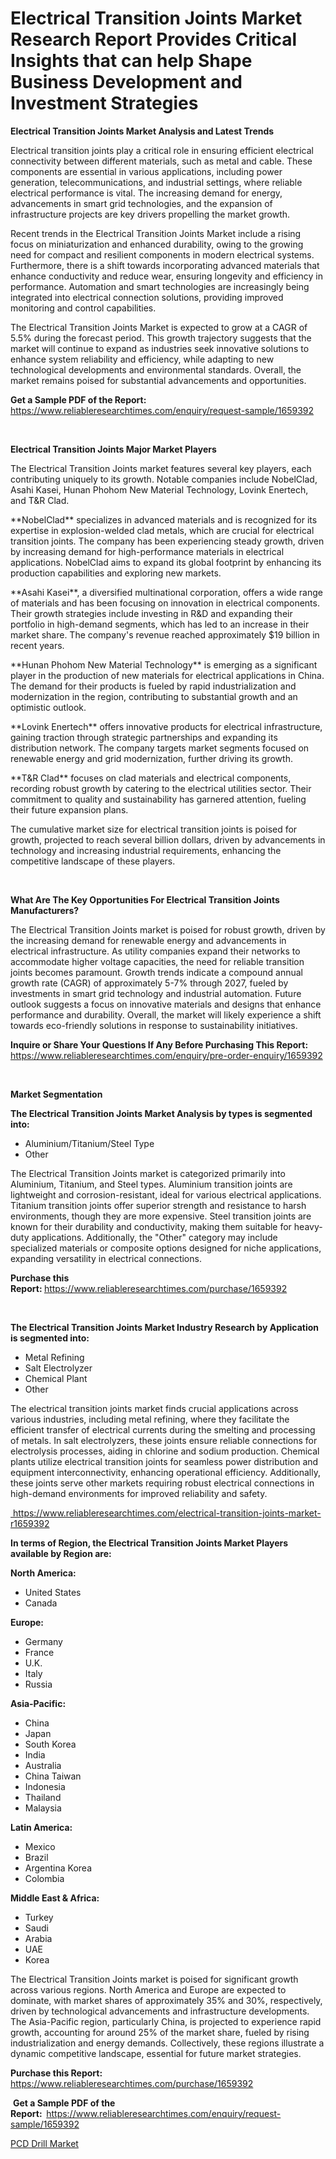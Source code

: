 <p><h1>Electrical Transition Joints Market Research Report Provides Critical Insights that can help Shape Business Development and Investment Strategies</h1></p><p><strong>Electrical Transition Joints Market Analysis and Latest Trends</strong></p>
<p><p>Electrical transition joints play a critical role in ensuring efficient electrical connectivity between different materials, such as metal and cable. These components are essential in various applications, including power generation, telecommunications, and industrial settings, where reliable electrical performance is vital. The increasing demand for energy, advancements in smart grid technologies, and the expansion of infrastructure projects are key drivers propelling the market growth.</p><p>Recent trends in the Electrical Transition Joints Market include a rising focus on miniaturization and enhanced durability, owing to the growing need for compact and resilient components in modern electrical systems. Furthermore, there is a shift towards incorporating advanced materials that enhance conductivity and reduce wear, ensuring longevity and efficiency in performance. Automation and smart technologies are increasingly being integrated into electrical connection solutions, providing improved monitoring and control capabilities.</p><p>The Electrical Transition Joints Market is expected to grow at a CAGR of 5.5% during the forecast period. This growth trajectory suggests that the market will continue to expand as industries seek innovative solutions to enhance system reliability and efficiency, while adapting to new technological developments and environmental standards. Overall, the market remains poised for substantial advancements and opportunities.</p></p>
<p><strong>Get a Sample PDF of the Report:&nbsp;</strong> <a href="https://www.reliableresearchtimes.com/enquiry/request-sample/1659392?utm_campaign=2466&utm_medium=2&utm_source=Github&utm_content=ia&utm_term=17022025&utm_id=electrical-transition-joints">https://www.reliableresearchtimes.com/enquiry/request-sample/1659392</a></p>
<p>&nbsp;</p>
<p><strong>Electrical Transition Joints Major Market Players</strong></p>
<p><p>The Electrical Transition Joints market features several key players, each contributing uniquely to its growth. Notable companies include NobelClad, Asahi Kasei, Hunan Phohom New Material Technology, Lovink Enertech, and T&R Clad.</p><p>**NobelClad** specializes in advanced materials and is recognized for its expertise in explosion-welded clad metals, which are crucial for electrical transition joints. The company has been experiencing steady growth, driven by increasing demand for high-performance materials in electrical applications. NobelClad aims to expand its global footprint by enhancing its production capabilities and exploring new markets.</p><p>**Asahi Kasei**, a diversified multinational corporation, offers a wide range of materials and has been focusing on innovation in electrical components. Their growth strategies include investing in R&D and expanding their portfolio in high-demand segments, which has led to an increase in their market share. The company's revenue reached approximately $19 billion in recent years.</p><p>**Hunan Phohom New Material Technology** is emerging as a significant player in the production of new materials for electrical applications in China. The demand for their products is fueled by rapid industrialization and modernization in the region, contributing to substantial growth and an optimistic outlook.</p><p>**Lovink Enertech** offers innovative products for electrical infrastructure, gaining traction through strategic partnerships and expanding its distribution network. The company targets market segments focused on renewable energy and grid modernization, further driving its growth.</p><p>**T&R Clad** focuses on clad materials and electrical components, recording robust growth by catering to the electrical utilities sector. Their commitment to quality and sustainability has garnered attention, fueling their future expansion plans.</p><p>The cumulative market size for electrical transition joints is poised for growth, projected to reach several billion dollars, driven by advancements in technology and increasing industrial requirements, enhancing the competitive landscape of these players.</p></p>
<p>&nbsp;</p>
<p><strong>What Are The Key Opportunities For Electrical Transition Joints Manufacturers?</strong></p>
<p><p>The Electrical Transition Joints market is poised for robust growth, driven by the increasing demand for renewable energy and advancements in electrical infrastructure. As utility companies expand their networks to accommodate higher voltage capacities, the need for reliable transition joints becomes paramount. Growth trends indicate a compound annual growth rate (CAGR) of approximately 5-7% through 2027, fueled by investments in smart grid technology and industrial automation. Future outlook suggests a focus on innovative materials and designs that enhance performance and durability. Overall, the market will likely experience a shift towards eco-friendly solutions in response to sustainability initiatives.</p></p>
<p><strong>Inquire or Share Your Questions If Any Before Purchasing This Report:</strong> <a href="https://www.reliableresearchtimes.com/enquiry/pre-order-enquiry/1659392?utm_campaign=2466&utm_medium=2&utm_source=Github&utm_content=ia&utm_term=17022025&utm_id=electrical-transition-joints">https://www.reliableresearchtimes.com/enquiry/pre-order-enquiry/1659392</a></p>
<p>&nbsp;</p>
<p><strong>Market Segmentation</strong></p>
<p><strong>The Electrical Transition Joints Market Analysis by types is segmented into:</strong></p>
<p><ul><li>Aluminium/Titanium/Steel Type</li><li>Other</li></ul></p>
<p><p>The Electrical Transition Joints market is categorized primarily into Aluminium, Titanium, and Steel types. Aluminium transition joints are lightweight and corrosion-resistant, ideal for various electrical applications. Titanium transition joints offer superior strength and resistance to harsh environments, though they are more expensive. Steel transition joints are known for their durability and conductivity, making them suitable for heavy-duty applications. Additionally, the "Other" category may include specialized materials or composite options designed for niche applications, expanding versatility in electrical connections.</p></p>
<p><strong>Purchase this Report:&nbsp;</strong><a href="https://www.reliableresearchtimes.com/purchase/1659392?utm_campaign=2466&utm_medium=2&utm_source=Github&utm_content=ia&utm_term=17022025&utm_id=electrical-transition-joints">https://www.reliableresearchtimes.com/purchase/1659392</a></p>
<p>&nbsp;</p>
<p><strong>The Electrical Transition Joints Market Industry Research by Application is segmented into:</strong></p>
<p><ul><li>Metal Refining</li><li>Salt Electrolyzer</li><li>Chemical Plant</li><li>Other</li></ul></p>
<p><p>The electrical transition joints market finds crucial applications across various industries, including metal refining, where they facilitate the efficient transfer of electrical currents during the smelting and processing of metals. In salt electrolyzers, these joints ensure reliable connections for electrolysis processes, aiding in chlorine and sodium production. Chemical plants utilize electrical transition joints for seamless power distribution and equipment interconnectivity, enhancing operational efficiency. Additionally, these joints serve other markets requiring robust electrical connections in high-demand environments for improved reliability and safety.</p></p>
<p><a href="https://www.reliableresearchtimes.com/electrical-transition-joints-market-r1659392?utm_campaign=2466&utm_medium=2&utm_source=Github&utm_content=ia&utm_term=17022025&utm_id=electrical-transition-joints">&nbsp;https://www.reliableresearchtimes.com/electrical-transition-joints-market-r1659392</a></p>
<p><strong>In terms of Region, the Electrical Transition Joints Market Players available by Region are:</strong></p>
<p>
    <p> <strong> North America: </strong>
        <ul>
            <li>United States</li>
            <li>Canada</li>
        </ul>
        </p> 
    <p> <strong> Europe: </strong>
        <ul>
            <li>Germany</li>
            <li>France</li>
            <li>U.K.</li>
            <li>Italy</li>
            <li>Russia</li>
        </ul>
        </p> 
    <p> <strong> Asia-Pacific: </strong>
        <ul>
            <li>China</li>
            <li>Japan</li>
            <li>South Korea</li>
            <li>India</li>
            <li>Australia</li>
            <li>China Taiwan</li>
            <li>Indonesia</li>
            <li>Thailand</li>
            <li>Malaysia</li>
        </ul>
        </p> 
    <p> <strong> Latin America: </strong>
        <ul>
            <li>Mexico</li>
            <li>Brazil</li>
            <li>Argentina Korea</li>
            <li>Colombia</li>
        </ul>
        </p> 
    <p> <strong> Middle East & Africa: </strong>
        <ul>
            <li>Turkey</li>
            <li>Saudi</li>
            <li>Arabia</li>
            <li>UAE</li>
            <li>Korea</li>
        </ul>
    </p>
    </p>
<p><p>The Electrical Transition Joints market is poised for significant growth across various regions. North America and Europe are expected to dominate, with market shares of approximately 35% and 30%, respectively, driven by technological advancements and infrastructure developments. The Asia-Pacific region, particularly China, is projected to experience rapid growth, accounting for around 25% of the market share, fueled by rising industrialization and energy demands. Collectively, these regions illustrate a dynamic competitive landscape, essential for future market strategies.</p></p>
<p><strong>Purchase this Report: </strong><a href="https://www.reliableresearchtimes.com/purchase/1659392?utm_campaign=2466&utm_medium=2&utm_source=Github&utm_content=ia&utm_term=17022025&utm_id=electrical-transition-joints">https://www.reliableresearchtimes.com/purchase/1659392</a></p>
<p>&nbsp;<strong>Get a Sample PDF of the Report:&nbsp;&nbsp;</strong><a href="https://www.reliableresearchtimes.com/enquiry/request-sample/1659392?utm_campaign=2466&utm_medium=2&utm_source=Github&utm_content=ia&utm_term=17022025&utm_id=electrical-transition-joints">https://www.reliableresearchtimes.com/enquiry/request-sample/1659392</a></p>
<p><strong></strong></p>
<p><p><a href="https://github.com/tashiafun920/Market-Research-Report-List-1/blob/main/pcd-drill-market.md?utm_campaign=2466&utm_medium=2&utm_source=Github&utm_content=ia&utm_term=17022025&utm_id=electrical-transition-joints">PCD Drill Market</a></p></p>